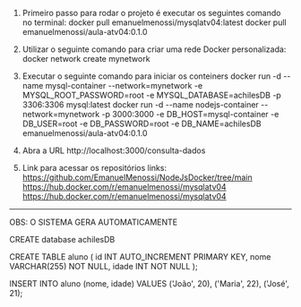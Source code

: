 
1) Primeiro passo para rodar o projeto é executar os seguintes comando no terminal:
docker pull emanuelmenossi/mysqlatv04:latest
docker pull emanuelmenossi/aula-atv04:0.1.0

2) Utilizar o seguinte comando para criar uma rede Docker personalizada:
docker network create mynetwork

3) Executar o seguinte comando para iniciar os conteiners
docker run -d --name mysql-container --network=mynetwork -e MYSQL_ROOT_PASSWORD=root -e MYSQL_DATABASE=achilesDB -p 3306:3306 mysql:latest
docker run -d --name nodejs-container --network=mynetwork -p 3000:3000 -e DB_HOST=mysql-container -e DB_USER=root -e DB_PASSWORD=root -e DB_NAME=achilesDB emanuelmenossi/aula-atv04:0.1.0

4) Abra a URL http://localhost:3000/consulta-dados

5) Link para acessar os repositórios
links: 
https://github.com/EmanuelMenossi/NodeJsDocker/tree/main
https://hub.docker.com/r/emanuelmenossi/mysqlatv04
https://hub.docker.com/r/emanuelmenossi/mysqlatv04

--------------------------------------------------------------------
OBS: O SISTEMA GERA AUTOMATICAMENTE

CREATE database achilesDB

CREATE TABLE aluno (
    id INT AUTO_INCREMENT PRIMARY KEY,
    nome VARCHAR(255) NOT NULL,
    idade INT NOT NULL
);

INSERT INTO aluno (nome, idade) VALUES ('João', 20), ('Maria', 22), ('José', 21);